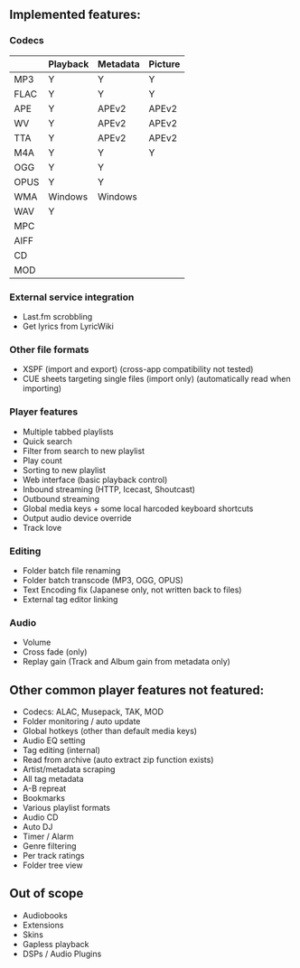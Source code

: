 ## Implemented features:

### Codecs

|     | Playback | Metadata | Picture |
| --- | ---      | ---      | ---     |
| MP3 | Y        | Y        | Y       |
| FLAC| Y        | Y        | Y       |
| APE | Y        | APEv2    | APEv2   |
| WV  | Y        | APEv2    | APEv2   |
| TTA | Y        | APEv2    | APEv2   |
| M4A | Y        | Y        | Y       |
| OGG | Y        | Y        |         |
| OPUS| Y        | Y        |         |
| WMA | Windows  | Windows  |         |
| WAV | Y        |          |         |
| MPC |          |          |         |
| AIFF|          |          |         |
| CD  |          |          |         |
| MOD |          |          |         |


### External service integration

- Last.fm scrobbling
- Get lyrics from LyricWiki

### Other file formats

 - XSPF (import and export) (cross-app compatibility not tested)
 - CUE sheets targeting single files (import only) (automatically read when importing)

### Player features

- Multiple tabbed playlists
- Quick search
- Filter from search to new playlist
- Play count
- Sorting to new playlist
- Web interface (basic playback control)
- Inbound streaming (HTTP, Icecast, Shoutcast)
- Outbound streaming
- Global media keys + some local harcoded keyboard shortcuts
- Output audio device override
- Track love

### Editing

- Folder batch file renaming
- Folder batch transcode (MP3, OGG, OPUS)
- Text Encoding fix (Japanese only, not written back to files)
- External tag editor linking

### Audio

- Volume
- Cross fade (only)
- Replay gain (Track and Album gain from metadata only)

## Other common player features not featured:

 - Codecs: ALAC, Musepack, TAK, MOD
 - Folder monitoring / auto update
 - Global hotkeys (other than default media keys)
 - Audio EQ setting
 - Tag editing (internal)
 - Read from archive (auto extract zip function exists)
 - Artist/metadata scraping
 - All tag metadata
 - A-B repreat
 - Bookmarks
 - Various playlist formats
 - Audio CD
 - Auto DJ
 - Timer / Alarm
 - Genre filtering
 - Per track ratings
 - Folder tree view

## Out of scope

  - Audiobooks
  - Extensions
  - Skins
  - Gapless playback
  - DSPs / Audio Plugins

